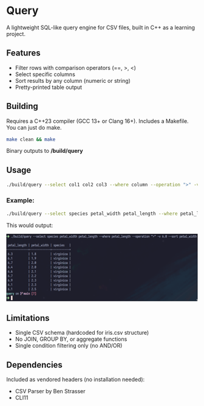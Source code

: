 # Query
A lightweight SQL-like query engine for CSV files, built in C++ as a learning project.

## Features
- Filter rows with comparison operators (==, >, <)
- Select specific columns
- Sort results by any column (numeric or string)
- Pretty-printed table output

## Building
Requires a C++23 compiler (GCC 13+ or Clang 16+).
Includes a Makefile. You can just do make.
```bash
make clean && make
```
Binary outputs to **/build/query**

## Usage
```bash 
./build/query --select col1 col2 col3 --where column --operation ">" -v value --sort column
```

### Example:
```bash 
./build/query --select species petal_width petal_length --where petal_length --operation ">" -v 6.0 --sort species
```

This would output:

![](example.png)

## Limitations
- Single CSV schema (hardcoded for iris.csv structure)
- No JOIN, GROUP BY, or aggregate functions
- Single condition filtering only (no AND/OR)

## Dependencies
Included as vendored headers (no installation needed):
- CSV Parser by Ben Strasser
- CLI11
